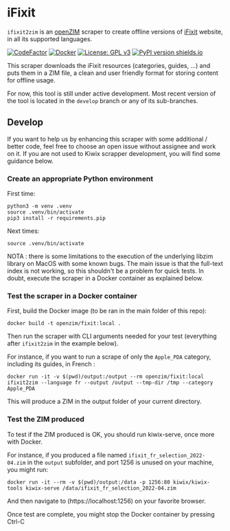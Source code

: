 # iFixit

`ifixit2zim` is an [openZIM](https://openzim.org) scraper to create offline versions of [iFixit](https://www.ifixit.com/) website, in all its supported languages.

[![CodeFactor](https://www.codefactor.io/repository/github/openzim/ifixit/badge)](https://www.codefactor.io/repository/github/openzim/ifixit)
[![Docker](https://img.shields.io/docker/v/openzim/ifixit?label=docker&sort=semver)](https://hub.docker.com/r/openzim/ifixit)
[![License: GPL v3](https://img.shields.io/badge/License-GPLv3-blue.svg)](https://www.gnu.org/licenses/gpl-3.0)
[![PyPI version shields.io](https://img.shields.io/pypi/v/ifixit2zim.svg)](https://pypi.org/project/ifixit2zim/)

This scraper downloads the iFixit resources (categories, guides, ...) and puts them in a ZIM file, a clean and user friendly format for storing content for offline usage.

For now, this tool is still under active development. Most recent version of the tool is located in the `develop` branch or any of its sub-branches.

## Develop

If you want to help us by enhancing this scraper with some additional / better code, 
feel free to choose an open issue without assignee and work on it. If you are not used 
to Kiwix scrapper development, you will find some guidance below.

### Create an appropriate Python environment

First time:
```
python3 -m venv .venv
source .venv/bin/activate
pip3 install -r requirements.pip
```

Next times:
```
source .venv/bin/activate
```


NOTA : there is some limitations to the execution of the underlying libzim library on 
MacOS with some known bugs. The main issue is that the full-text index is not working,
so this shouldn't be a problem for quick tests. In doubt, execute the scraper in a
Docker container as explained below.

### Test the scraper in a Docker container

First, build the Docker image (to be ran in the main folder of this repo):
```
docker build -t openzim/fixit:local .
```

Then run the scraper with CLI arguments needed for your test (everything after `ifixit2zim` in the example below).

For instance, if you want to run a scrape of only the `Apple_PDA` category, including its guides,
in French :
```
docker run -it -v $(pwd)/output:/output --rm openzim/fixit:local ifixit2zim --language fr --output /output --tmp-dir /tmp --category Apple_PDA
```

This will produce a ZIM in the output folder of your current directory.

### Test the ZIM produced

To test if the ZIM produced is OK, you should run kiwix-serve, once more with Docker.

For instance, if you produced a file named `ifixit_fr_selection_2022-04.zim` in the 
`output` subfolder, and port 1256 is unused on your machine, you might run:
```
docker run -it --rm -v $(pwd)/output:/data -p 1256:80 kiwix/kiwix-tools kiwix-serve /data/ifixit_fr_selection_2022-04.zim
```
And then navigate to (https://localhost:1256) on your favorite browser.

Once test are complete, you might stop the Docker container by pressing Ctrl-C
